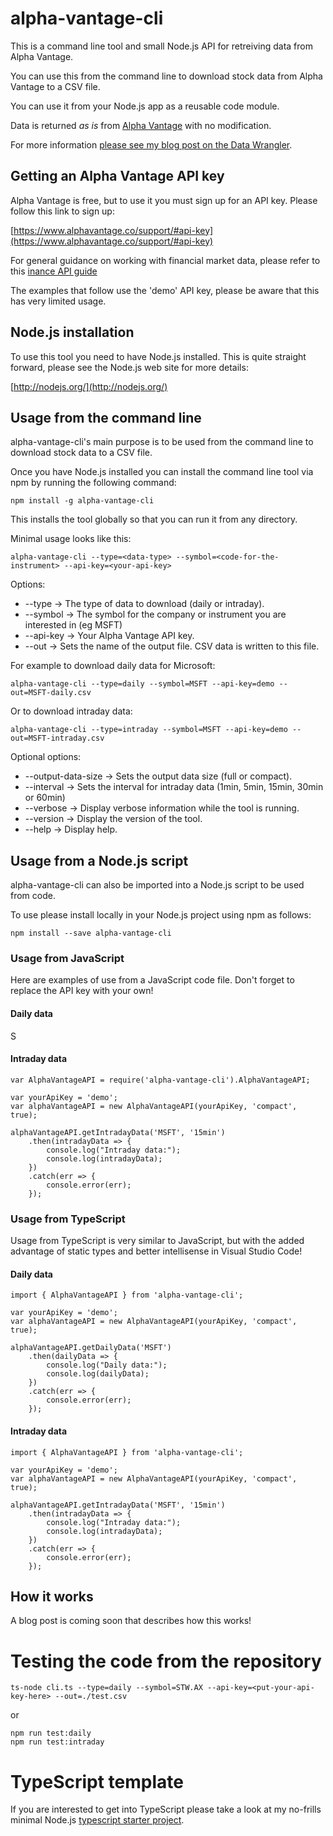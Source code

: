 # alpha-vantage-cli

This is a command line tool and small Node.js API for retreiving data from Alpha Vantage.

You can use this from the command line to download stock data from Alpha Vantage to a CSV file.

You can use it from your Node.js app as a reusable code module.

Data is returned *as is* from [Alpha Vantage](https://www.alphavantage.co/) with no modification.

For more information [please see my blog post on the Data Wrangler](http://www.the-data-wrangler.com/acquiring-stock-market-data-from-alpha-vantage/).

## Getting an Alpha Vantage API key

Alpha Vantage is free, but to use it you must sign up for an API key. Please follow this link to sign up:

[https://www.alphavantage.co/support/#api-key](https://www.alphavantage.co/support/#api-key)

For general guidance on working with financial market data, please refer to this [inance API guide](https://medium.com/@patrick.collins_58673/stock-api-landscape-5c6e054ee631)

The examples that follow use the 'demo' API key, please be aware that this has very limited usage.

## Node.js installation

To use this tool you need to have Node.js installed. This is quite straight forward, please see the Node.js web site for more details:

[http://nodejs.org/](http://nodejs.org/)

## Usage from the command line

alpha-vantage-cli's main purpose is to be used from the command line to download stock data to a CSV file.

Once you have Node.js installed you can install the command line tool via npm by running the following command: 

    npm install -g alpha-vantage-cli

This installs the tool globally so that you can run it from any directory.

Minimal usage looks like this:

    alpha-vantage-cli --type=<data-type> --symbol=<code-for-the-instrument> --api-key=<your-api-key> 

Options:

- --type -> The type of data to download (daily or intraday).
- --symbol -> The symbol for the company or instrument you are interested in (eg MSFT)
- --api-key -> Your Alpha Vantage API key.
- --out -> Sets the name of the output file. CSV data is written to this file.

For example to download daily data for Microsoft:

    alpha-vantage-cli --type=daily --symbol=MSFT --api-key=demo --out=MSFT-daily.csv

Or to download intraday data: 

    alpha-vantage-cli --type=intraday --symbol=MSFT --api-key=demo --out=MSFT-intraday.csv

Optional options:

- --output-data-size -> Sets the output data size (full or compact).
- --interval -> Sets the interval for intraday data (1min, 5min, 15min, 30min or 60min)
- --verbose -> Display verbose information while the tool is running.
- --version -> Display the version of the tool.
- --help -> Display help.

## Usage from a Node.js script

alpha-vantage-cli can also be imported into a Node.js script to be used from code.

To use please install locally in your Node.js project using npm as follows:

    npm install --save alpha-vantage-cli

### Usage from JavaScript

Here are examples of use from a JavaScript code file. Don't forget to replace the API key with your own!

#### Daily data

S
#### Intraday data

    var AlphaVantageAPI = require('alpha-vantage-cli').AlphaVantageAPI;

    var yourApiKey = 'demo';
    var alphaVantageAPI = new AlphaVantageAPI(yourApiKey, 'compact', true);

    alphaVantageAPI.getIntradayData('MSFT', '15min')
        .then(intradayData => {
            console.log("Intraday data:");
            console.log(intradayData);
        })
        .catch(err => {
            console.error(err);
        });

### Usage from TypeScript

Usage from TypeScript is very similar to JavaScript, but with the added advantage of static types and better intellisense in Visual Studio Code!

#### Daily data

    import { AlphaVantageAPI } from 'alpha-vantage-cli';

    var yourApiKey = 'demo';
    var alphaVantageAPI = new AlphaVantageAPI(yourApiKey, 'compact', true);

    alphaVantageAPI.getDailyData('MSFT')
        .then(dailyData => {
            console.log("Daily data:");
            console.log(dailyData);
        })
        .catch(err => {
            console.error(err);
        });

#### Intraday data

    import { AlphaVantageAPI } from 'alpha-vantage-cli';

    var yourApiKey = 'demo';
    var alphaVantageAPI = new AlphaVantageAPI(yourApiKey, 'compact', true);

    alphaVantageAPI.getIntradayData('MSFT', '15min')
        .then(intradayData => {
            console.log("Intraday data:");
            console.log(intradayData);
        })
        .catch(err => {
            console.error(err);
        });

## How it works

A blog post is coming soon that describes how this works!

# Testing the code from the repository

    ts-node cli.ts --type=daily --symbol=STW.AX --api-key=<put-your-api-key-here> --out=./test.csv

or 

    npm run test:daily
    npm run test:intraday

# TypeScript template

If you are interested to get into TypeScript please take a look at my no-frills minimal Node.js [typescript starter project](https://github.com/ashleydavis/typescript-template).

